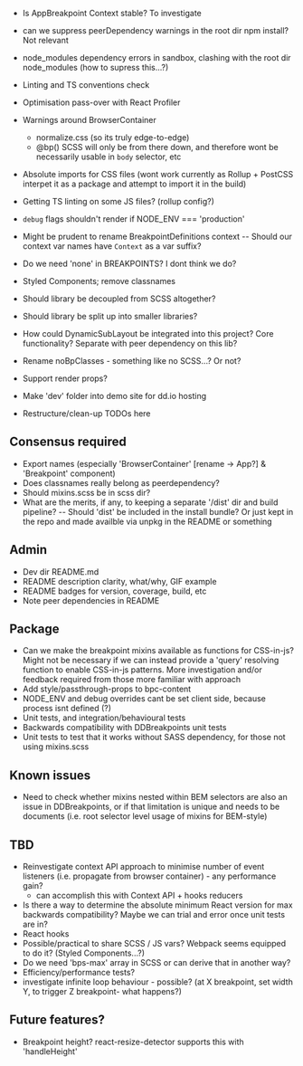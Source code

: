 - Is AppBreakpoint Context stable? To investigate
- can we suppress peerDependency warnings in the root dir npm install? Not relevant
- node_modules dependency errors in sandbox, clashing with the root dir node_modules (how to supress this...?)
- Linting and TS conventions check
- Optimisation pass-over with React Profiler
- Warnings around BrowserContainer
  - normalize.css (so its truly edge-to-edge)
  - @bp() SCSS will only be from there down, and therefore wont be necessarily usable in `body` selector, etc
- Absolute imports for CSS files (wont work currently as Rollup + PostCSS interpet it as a package and attempt to import it in the build)
- Getting TS linting on some JS files? (rollup config?)

- `debug` flags shouldn't render if NODE_ENV === 'production'
- Might be prudent to rename BreakpointDefinitions context
  -- Should our context var names have `Context` as a var suffix?
- Do we need 'none' in BREAKPOINTS? I dont think we do?
- Styled Components; remove classnames
- Should library be decoupled from SCSS altogether?
- Should library be split up into smaller libraries?
- How could DynamicSubLayout be integrated into this project? Core functionality? Separate with peer dependency on this lib?
- Rename noBpClasses - something like no SCSS...? Or not?
- Support render props?
- Make 'dev' folder into demo site for dd.io hosting
- Restructure/clean-up TODOs here

## Consensus required

- Export names (especially 'BrowserContainer' [rename -> App?] & 'Breakpoint' component)
- Does classnames really belong as peerdependency?
- Should mixins.scss be in scss dir?
- What are the merits, if any, to keeping a separate '/dist' dir and build pipeline?
  -- Should 'dist' be included in the install bundle? Or just kept in the repo and made availble via unpkg in the README or something

## Admin

- Dev dir README.md
- README description clarity, what/why, GIF example
- README badges for version, coverage, build, etc
- Note peer dependencies in README

## Package

- Can we make the breakpoint mixins available as functions for CSS-in-js? Might not be necessary if we can instead provide a 'query' resolving function to enable CSS-in-js patterns. More investigation and/or feedback required from those more familiar with approach
- Add style/passthrough-props to bpc-content
- NODE_ENV and debug overrides cant be set client side, because process isnt defined (?)
- Unit tests, and integration/behavioural tests
- Backwards compatibility with DDBreakpoints unit tests
- Unit tests to test that it works without SASS dependency, for those not using mixins.scss

## Known issues

- Need to check whether mixins nested within BEM selectors are also an issue in DDBreakpoints, or if that limitation is unique and needs to be documents (i.e. root selector level usage of mixins for BEM-style)

## TBD

- Reinvestigate context API approach to minimise number of event listeners (i.e. propagate from browser container) - any performance gain?
  - can accomplish this with Context API + hooks reducers
- Is there a way to determine the absolute minimum React version for max backwards compatibility? Maybe we can trial and error once unit tests are in?
- React hooks
- Possible/practical to share SCSS / JS vars? Webpack seems equipped to do it? (Styled Components...?)
- Do we need 'bps-max' array in SCSS or can derive that in another way?
- Efficiency/performance tests?
- investigate infinite loop behaviour - possible? (at X breakpoint, set width Y, to trigger Z breakpoint- what happens?)

## Future features?

- Breakpoint height? react-resize-detector supports this with 'handleHeight'

